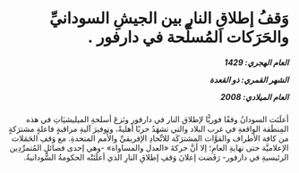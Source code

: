 <h1 dir="rtl">وَقفُ إطلاقِ النارِ بين الجيشِ السودانيِّ والحَرَكات المُسلَّحة في دارفور .</h1>

<h5 dir="rtl">العام الهجري:  1429

الشهر القمري: ذو القعدة

العام الميلادي: 2008</h5>

<p dir="rtl">أعلَنَت السودانُ وقفًا فوريًّا لإطلاق النار في دارفور ونَزعَ أسلحةِ الميليشيَاتِ في هذه المِنطَقة الواقعةِ في غرب البلاد والتي تشهَدُ حربًا أهليةً، وتوفيرَ آليةِ مراقبةٍ فاعلةٍ مشترَكةٍ من كافة الأطراف والقوَّات المشترَكَة للاتِّحادِ الإفريقيِّ والأُمم المتحدةِ. مع وَقفِ الحَمَلات الإعلاميَّة حتى نهايةِ العامِ؛ إلا أنَّ حركةَ «العدل والمساواة» -وهي إحدى فصائلِ المُتمرِّدِين الرئيسيةِ في دارفور- رَفَضت إعلانَ وَقفِ إطلاقِ النارِ الذي أعلَنَتْه الحكومةُ السُّودانيةُ.</p></br>
